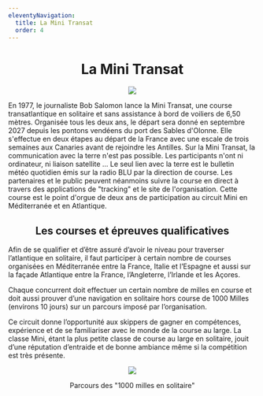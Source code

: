 ```yaml
---
eleventyNavigation:
  title: La Mini Transat
  order: 4
---
```

<h1 style="text-align: center">La Mini Transat</h1><p style="text-align: center"><img src="/images/map_ok.png"></p>

En 1977, le journaliste Bob Salomon lance la Mini Transat, une course transatlantique en solitaire et sans assistance à bord de voiliers de 6,50 mètres. Organisée tous les deux ans, le départ sera donné en septembre 2027 depuis les pontons vendéens du port des Sables d'Olonne. Elle s'effectue en deux étapes au départ de la France avec une escale de trois semaines aux Canaries avant de rejoindre les Antilles. Sur la Mini Transat, la communication avec la terre n'est pas possible. Les participants n'ont ni ordinateur, ni liaison satellite ... Le seul lien avec la terre est le bulletin météo quotidien émis sur la radio BLU par la direction de course. Les partenaires et le public peuvent néanmoins suivre la course en direct à travers des applications de "tracking" et le site de l'organisation. Cette course est le point d'orgue de deux ans de participation au circuit Mini en Méditerranée et en Atlantique.

<h2 style="text-align: center">Les courses et épreuves qualificatives</h2>

Afin de se qualifier et d’être assuré d’avoir le niveau pour traverser l’atlantique en solitaire, il faut participer à certain nombre de courses organisées en Méditerranée entre la France, Italie et l’Espagne et aussi sur la façade Atlantique entre la France, l’Angleterre, l’Irlande et les Açores.

Chaque concurrent doit effectuer un certain nombre de milles en course et doit aussi prouver d’une navigation en solitaire hors course de 1000 Milles (environs 10 jours) sur un parcours imposé par l’organisation.

Ce circuit donne l’opportunité aux skippers de gagner en compétences, expérience et de se familiariser avec le monde de la course au large. La classe Mini, étant la plus petite classe de course au large en solitaire, jouit d’une réputation d’entraide et de bonne ambiance même si la compétition est très présente.

<p style="text-align: center"><img src="/images/1000_milles_ok.jpeg"></p><p style="text-align: center">Parcours des "1000 milles en solitaire"</p>